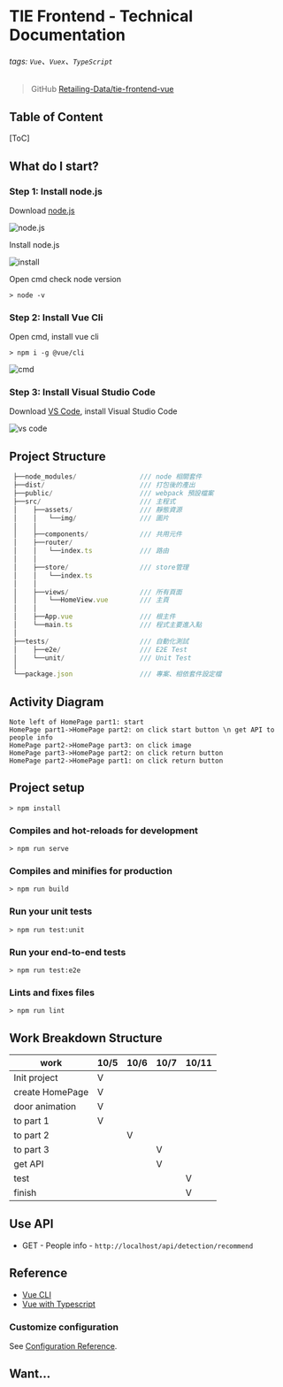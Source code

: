 # TIE Frontend - Technical Documentation

###### tags: `Vue`、`Vuex`、`TypeScript`

> GitHub [Retailing-Data/tie-frontend-vue](https://github.com/Retailing-Data/tie-frontend-vue)


## Table of Content
[ToC]

## What do I start?

### Step 1: Install node.js

Download [node.js](https://nodejs.org/zh-tw/download/)

![node.js](https://www.hyyat.com/zasogooh/2021/08/Nodejs.jpg)

Install node.js

![install](http://www.w3big.com/nodejs/install-node-msi-version-on-windows-step2.png)

Open cmd check node version

```
> node -v
```

### Step 2: Install Vue Cli

Open cmd, install vue cli

```
> npm i -g @vue/cli
```

![cmd](https://www.howtogeek.com/wp-content/uploads/2017/06/W10-Command-Prompt.png?height=200p&trim=2,2,2,2)

### Step 3: Install Visual Studio Code

Download [VS Code](https://code.visualstudio.com/download), install Visual Studio Code

![vs code](https://code.visualstudio.com/opengraphimg/opengraph-home.png)


## Project Structure

``` javascript
 ├──node_modules/                /// node 相關套件
 ├──dist/                        /// 打包後的產出
 ├──public/                      /// webpack 預設檔案
 ├──src/                         /// 主程式
 │    ├──assets/                 /// 靜態資源
 │    │   └──img/                /// 圖片
 │    │
 │    ├──components/             /// 共用元件
 │    ├──router/
 │    │   └──index.ts            /// 路由
 │    │
 │    ├──store/                  /// store管理
 │    │   └──index.ts
 │    │
 │    ├──views/                  /// 所有頁面
 │    │   └──HomeView.vue        /// 主頁
 │    │
 │    ├──App.vue                 /// 根主件
 │    └──main.ts                 /// 程式主要進入點
 │   
 ├──tests/                       /// 自動化測試
 │    ├──e2e/                    /// E2E Test
 │    └──unit/                   /// Unit Test
 │   
 └──package.json                 /// 專案、相依套件設定檔
```

## Activity Diagram

```sequence
Note left of HomePage part1: start
HomePage part1->HomePage part2: on click start button \n get API to people info
HomePage part2->HomePage part3: on click image
HomePage part3->HomePage part2: on click return button
HomePage part2->HomePage part1: on click return button
```

## Project setup
```
> npm install
```

### Compiles and hot-reloads for development
```
> npm run serve
```

### Compiles and minifies for production
```
> npm run build
```

### Run your unit tests
```
> npm run test:unit
```

### Run your end-to-end tests
```
> npm run test:e2e
```

### Lints and fixes files
```
> npm run lint
```

## Work Breakdown Structure

| work             | 10/5 | 10/6 | 10/7 | 10/11 |
| --------         | ---- | ---- | ---- | ----- |
| Init project     | V    |      |      |       |
| create HomePage  | V    |      |      |       |
| door animation   | V    |      |      |       |
| to part 1        | V    |      |      |       |
| to part 2        |      |  V   |      |       |
| to part 3        |      |      |  V   |       |
| get API          |      |      |  V   |       |
| test             |      |      |      | V     |
| finish           |      |      |      | V     |


## Use API

- GET - People info - `http://localhost/api/detection/recommend`

## Reference

- [Vue CLI](https://cli.vuejs.org/)
- [Vue with Typescript](https://vuejs.org/guide/typescript/overview.html)

### Customize configuration
See [Configuration Reference](https://cli.vuejs.org/config/).

## Want...

